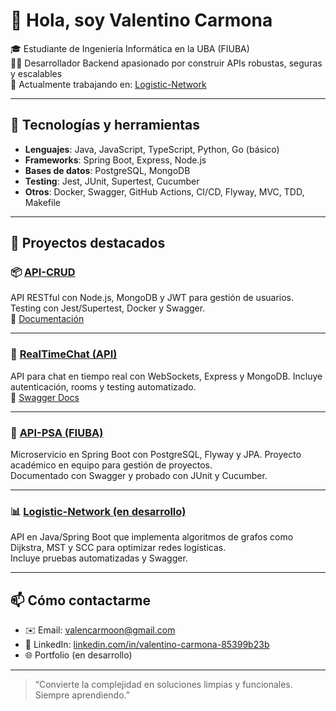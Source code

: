 # 👋 Hola, soy Valentino Carmona

🎓 Estudiante de Ingeniería Informática en la UBA (FIUBA)  
🧑‍💻 Desarrollador Backend apasionado por construir APIs robustas, seguras y escalables  
🌱 Actualmente trabajando en: [Logistic-Network](https://github.com/ValentinoCarmonaS/Logistic_Network)

---

## 🚀 Tecnologías y herramientas

- **Lenguajes**: Java, JavaScript, TypeScript, Python, Go (básico)
- **Frameworks**: Spring Boot, Express, Node.js
- **Bases de datos**: PostgreSQL, MongoDB
- **Testing**: Jest, JUnit, Supertest, Cucumber
- **Otros**: Docker, Swagger, GitHub Actions, CI/CD, Flyway, MVC, TDD, Makefile

---

## 🧩 Proyectos destacados

### 📦 [API-CRUD](https://github.com/ValentinoCarmonaS/API-CRUD)  
API RESTful con Node.js, MongoDB y JWT para gestión de usuarios. Testing con Jest/Supertest, Docker y Swagger.  
🔗 [Documentación](https://api-crud-soy5.onrender.com/api-docs)

---

### 💬 [RealTimeChat (API)](https://github.com/ValentinoCarmonaS/RealTimeChat)  
API para chat en tiempo real con WebSockets, Express y MongoDB. Incluye autenticación, rooms y testing automatizado.  
🔗 [Swagger Docs](https://realtimechat-59t7.onrender.com/api-docs)

---

### 📁 [API-PSA (FIUBA)](https://github.com/ValentinoCarmonaS/squad_07_2025_1c)  
Microservicio en Spring Boot con PostgreSQL, Flyway y JPA. Proyecto académico en equipo para gestión de proyectos.  
Documentado con Swagger y probado con JUnit y Cucumber.

---

### 📊 [Logistic-Network (en desarrollo)](https://github.com/ValentinoCarmonaS/Logistic_Network)  
API en Java/Spring Boot que implementa algoritmos de grafos como Dijkstra, MST y SCC para optimizar redes logísticas.  
Incluye pruebas automatizadas y Swagger.

---

## 📫 Cómo contactarme

- ✉️ Email: valencarmoon@gmail.com  
- 💼 LinkedIn: [linkedin.com/in/valentino-carmona-85399b23b](https://www.linkedin.com/in/valentino-carmona-85399b23b)  
- 🌐 Portfolio (en desarrollo)

---

> “Convierte la complejidad en soluciones limpias y funcionales. Siempre aprendiendo.”

